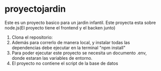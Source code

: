# proyectojardin
Este es un proyecto basico para un jardin infantil.
Este proyecta esta sobre node.js(El proyecto tiene el frontend y el backen junto)
1. Clona el repositorio:
2. Además para correrlo de manera local, y instalar todas las dependencias debe ejecutar en la terminal "npm install"
3. Para poder ejecutar este proyecto se necesita un documento .env, donde estaran las variables de entorno.
4. El proyecto no contiene el script de la base de datos
